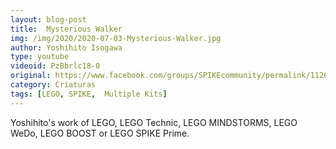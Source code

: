 ```yaml
---
layout: blog-post
title:  Mysterious Walker
img: /img/2020/2020-07-03-Mysterious-Walker.jpg
author: Yoshihito Isogawa
type: youtube
videoid: PzBbrlc18-0
original: https://www.facebook.com/groups/SPIKEcommunity/permalink/1126090011102563/
category: Criaturas
tags: [LEGO, SPIKE,  Multiple Kits]
---
```

Yoshihito's work of LEGO, LEGO Technic, LEGO MINDSTORMS, LEGO WeDo, LEGO BOOST or LEGO SPIKE Prime.